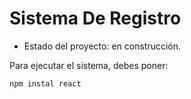 <h1> Sistema De Registro</h1>

- Estado del proyecto: en construcción.

Para ejecutar el sistema, debes poner:

```npm instal react```
